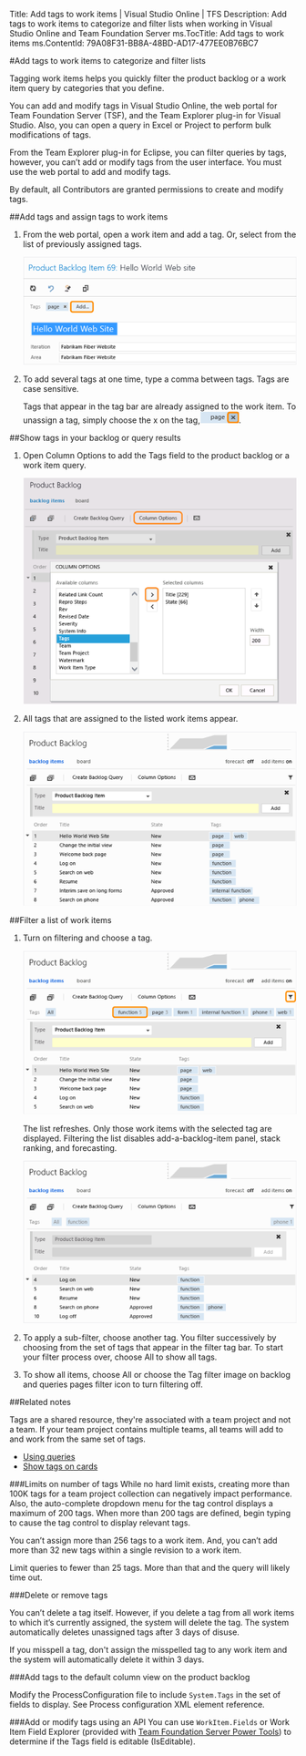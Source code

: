 Title: Add tags to work items | Visual Studio Online | TFS
Description: Add tags to work items to categorize and filter lists when working in  Visual Studio Online and Team Foundation Server
ms.TocTitle: Add tags to work items
ms.ContentId: 79A08F31-BB8A-48BD-AD17-477EE0B76BC7

#Add tags to work items to categorize and filter lists  

Tagging work items helps you quickly filter the product backlog or a work item query by categories that you define.  

You can add and modify tags in Visual Studio Online, the web portal for Team Foundation Server (TSF), and the Team Explorer plug-in for Visual Studio. Also, you can open a query in Excel or Project to perform bulk modifications of tags.  

From the Team Explorer plug-in for Eclipse, you can filter queries by tags, however, you can’t add or modify tags from the user interface. You must use the web portal to add and modify tags.  

By default, all Contributors are granted permissions to create and modify tags.  

##Add tags and assign tags to work items  

1. From the web portal, open a work item and add a tag. Or, select from the list of previously assigned tags.  

	![Add one or more tags to a work item](_img/add-tags-to-work-items-vso-tfs.png)  

2. To add several tags at one time, type a comma between tags. Tags are case sensitive.  

	Tags that appear in the tag bar are already assigned to the work item. To unassign a tag, simply choose the x on the tag,![Delete a tag assigned to a work item](_img/unassign-a-tag.png).   

##Show tags in your backlog or query results  

1. Open Column Options to add the Tags field to the product backlog or a work item query.  

	![Add Tags to the selected columns to display](_img/add-tags-to-query-results.png)

2. All tags that are assigned to the listed work items appear.

	![View with Tags column added](_img/query-results-with-tags-listed.png)  

##Filter a list of work items  

1. Turn on filtering and choose a tag.  

	![Choose a tag to filter the list by that tag](_img/filter-a-list-using-tags.png)  

	The list refreshes. Only those work items with the selected tag are displayed. Filtering the list disables add-a-backlog-item panel, stack ranking, and forecasting.  

	![Filtered list disables other features](_img/filtered-list-based-on-tags.png)  

2. To apply a sub-filter, choose another tag. You filter successively by choosing from the set of tags that appear in the filter tag bar. To start your filter process over, choose All to show all tags.  

3. To show all items, choose All or choose the Tag filter image on backlog and queries pages filter icon to turn filtering off.   

##Related notes

Tags are a shared resource, they're associated with a team project and not a team. If your team project contains multiple teams, all teams will add to and work from the same set of tags. 
- [Using queries](using-queries.md) 
- [Show tags on cards](../customize/customize-cards.md)

###Limits on number of tags
While no hard limit exists, creating more than 100K tags for a team project collection can negatively impact performance. Also, the auto-complete dropdown menu for the tag control displays a maximum of 200 tags. When more than 200 tags are defined, begin typing to cause the tag control to display relevant tags.  

You can’t assign more than 256 tags to a work item. And, you can’t add more than 32 new tags within a single revision to a work item.  

Limit queries to fewer than 25 tags. More than that and the query will likely time out.  

###Delete or remove tags 

You can’t delete a tag itself. However, if you delete a tag from all work items to which it’s currently assigned, the system will delete the tag. The system automatically deletes unassigned tags after 3 days of disuse.  

If you misspell a tag, don't assign the misspelled tag to any work item and the system will automatically delete it within 3 days.  

###Add tags to the default column view on the product backlog 

Modify the ProcessConfiguration file to include ```System.Tags``` in the set of fields to display. See Process configuration XML element reference.

###Add or modify tags using an API 
You can use ```WorkItem.Fields``` or Work Item Field Explorer (provided with [Team Foundation Server Power Tools](http://go.microsoft.com/fwlink/?LinkId=320602)) to determine if the Tags field is editable (IsEditable).